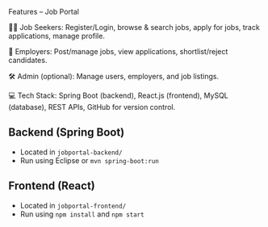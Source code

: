 
Features – Job Portal

👨‍💼 Job Seekers: Register/Login, browse & search jobs, apply for jobs, track applications, manage profile.

🏢 Employers: Post/manage jobs, view applications, shortlist/reject candidates.

🛠️ Admin (optional): Manage users, employers, and job listings.

💻 Tech Stack: Spring Boot (backend), React.js (frontend), MySQL (database), REST APIs, GitHub for version control.                                                                                                                                                           


## Backend (Spring Boot)
- Located in `jobportal-backend/`
- Run using Eclipse or `mvn spring-boot:run`

## Frontend (React)
- Located in `jobportal-frontend/`
- Run using `npm install` and `npm start`
